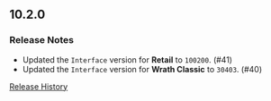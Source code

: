 ## 10.2.0

### Release Notes

- Updated the `Interface` version for **Retail** to `100200`. (#41)
- Updated the `Interface` version for **Wrath Classic** to `30403`. (#40)

[Release History](https://github.com/SFX-WoW/Masque_LiteStep/wiki/History)
